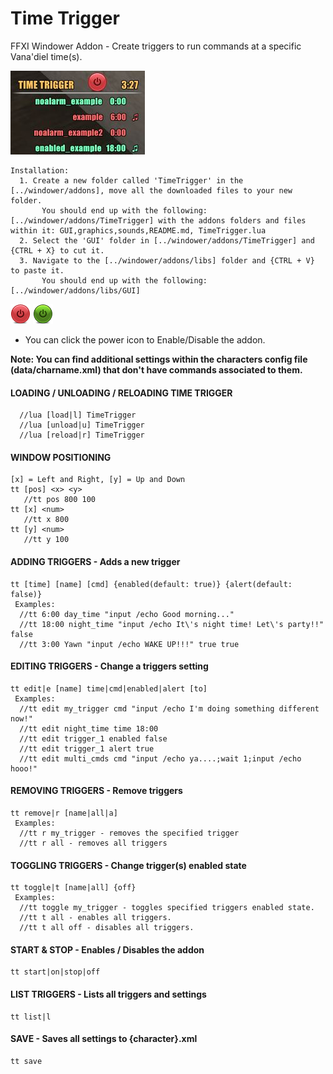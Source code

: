 # Time Trigger
FFXI Windower Addon - Create triggers to run commands at a specific Vana'diel time(s).

![Example](graphics/example.jpg "Example")

```
Installation:
  1. Create a new folder called 'TimeTrigger' in the [../windower/addons], move all the downloaded files to your new folder. 
       You should end up with the following: [../windower/addons/TimeTrigger] with the addons folders and files within it: GUI,graphics,sounds,README.md, TimeTrigger.lua
  2. Select the 'GUI' folder in [../windower/addons/TimeTrigger] and {CTRL + X} to cut it.
  3. Navigate to the [../windower/addons/libs] folder and {CTRL + V} to paste it.
       You should end up with the following: [../windower/addons/libs/GUI]
```

![Disabled](graphics/power_off.png "Disabled") ![Enabled](graphics/power_on.png "Enabled") 
- You can click the power icon to Enable/Disable the addon.

**Note: You can find additional settings within the characters config file (data/charname.xml) that don't have commands associated to them.**

#### LOADING / UNLOADING / RELOADING TIME TRIGGER
```
  //lua [load|l] TimeTrigger
  //lua [unload|u] TimeTrigger
  //lua [reload|r] TimeTrigger
```

#### WINDOW POSITIONING
```
[x] = Left and Right, [y] = Up and Down
tt [pos] <x> <y>
   //tt pos 800 100
tt [x] <num>
   //tt x 800
tt [y] <num>
   //tt y 100
```

#### ADDING TRIGGERS - Adds a new trigger
```
tt [time] [name] [cmd] {enabled(default: true)} {alert(default: false)}
 Examples:
  //tt 6:00 day_time "input /echo Good morning..."
  //tt 18:00 night_time "input /echo It\'s night time! Let\'s party!!" false
  //tt 3:00 Yawn "input /echo WAKE UP!!!" true true
```

#### EDITING TRIGGERS - Change a triggers setting
```
tt edit|e [name] time|cmd|enabled|alert [to]
 Examples:
  //tt edit my_trigger cmd "input /echo I'm doing something different now!"
  //tt edit night_time time 18:00
  //tt edit trigger_1 enabled false
  //tt edit trigger_1 alert true
  //tt edit multi_cmds cmd "input /echo ya....;wait 1;input /echo hooo!"
```

#### REMOVING TRIGGERS - Remove triggers
```
tt remove|r [name|all|a]
 Examples:
  //tt r my_trigger - removes the specified trigger
  //tt r all - removes all triggers
```

#### TOGGLING TRIGGERS - Change trigger(s) enabled state
```
tt toggle|t [name|all] {off}
 Examples:
  //tt toggle my_trigger - toggles specified triggers enabled state.
  //tt t all - enables all triggers.
  //tt t all off - disables all triggers.
```

#### START & STOP - Enables / Disables the addon
```
tt start|on|stop|off
```
  
#### LIST TRIGGERS - Lists all triggers and settings
```
tt list|l
```

#### SAVE - Saves all settings to {character}.xml
```
tt save
```